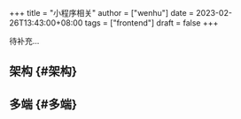 +++
title = "小程序相关"
author = ["wenhu"]
date = 2023-02-26T13:43:00+08:00
tags = ["frontend"]
draft = false
+++

待补充...


## 架构 {#架构}


## 多端 {#多端}

